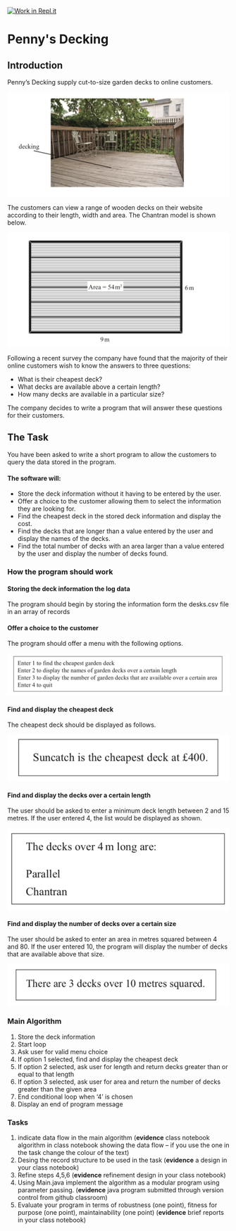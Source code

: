 [![Work in Repl.it](https://classroom.github.com/assets/work-in-replit-14baed9a392b3a25080506f3b7b6d57f295ec2978f6f33ec97e36a161684cbe9.svg)](https://classroom.github.com/online_ide?assignment_repo_id=4147784&assignment_repo_type=AssignmentRepo)
# Penny's Decking 

 

## Introduction  

Penny’s Decking supply cut-to-size garden decks to online customers.  
 
![Decking in action](Decking1.png)

The customers can view a range of wooden decks on their website according to their length, width and area. The Chantran model is shown below.  

![How to measure decking](Decking2.png)

Following a recent survey the company have found that the majority of their online customers wish to know the answers to three questions:  

* What is their cheapest deck?  
* What decks are available above a certain length?  
* How many decks are available in a particular size?  

The company decides to write a program that will answer these questions for their customers.  

## The Task 

You have been asked to write a short program to allow the customers to query the data stored in the program.  

#### The software will:  


* Store the deck information without it having to be entered by the user.  
* Offer a choice to the customer allowing them to select the information they are looking for.  
* Find the cheapest deck in the stored deck information and display the cost.  
* Find the decks that are longer than a value entered by the user and display the names of the decks.  
* Find the total number of decks with an area larger than a value entered by the user and display the number of decks found.  

### How the program should work 

 
#### Storing the deck information the log data 
 
The program should begin by storing the information form the desks.csv file in an array of records 

#### Offer a choice to the customer  

The program should offer a menu with the following options.  

![Decking interface](Decking3.png)

#### Find and display the cheapest deck  

The cheapest deck should be displayed as follows.  

![Decking cheapest](Decking4.png)
 
#### Find and display the decks over a certain length  

The user should be asked to enter a minimum deck length between 2 and 15 metres. If the user entered 4, the list would be displayed as shown.  

![Decking length](Decking5.png)

#### Find and display the number of decks over a certain size  

The user should be asked to enter an area in metres squared between 4 and 80. 
If the user entered 10, the program will display the number of decks that are available above that size.  

![Big Decking](Decking6.png)

### Main Algorithm  

1. Store the deck information  
2. Start loop  
3. Ask user for valid menu choice  
4. If option 1 selected, find and display the cheapest deck  
5. If option 2 selected, ask user for length and return decks greater than or equal to that length  
6. If option 3 selected, ask user for area and return the number of decks greater than the given area  
7. End conditional loop when ‘4’ is chosen  
8. Display an end of program message  

 
### Tasks 

1. indicate data flow in the main algorithm (**evidence** class notebook algorithm in class notebook showing the data flow – if you use the one in the task change the colour of the text) 
2. Desing the record structure to be used in the task (**evidence** a design in your class notebook) 
3. Refine steps 4,5,6 (**evidence** refinement design in your class notebook) 
4. Using Main.java implement the algorithm as a modular program using parameter passing. (**evidence** java program submitted through version control from github classroom)
5. Evaluate your program in terms of robustness (one point), fitness for purpose (one point), maintainability (one point) (**evidence** brief reports in your class notebook) 
